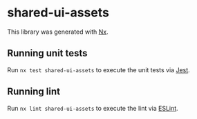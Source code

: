 # shared-ui-assets

This library was generated with [Nx](https://nx.dev).

## Running unit tests

Run `nx test shared-ui-assets` to execute the unit tests via [Jest](https://jestjs.io).

## Running lint

Run `nx lint shared-ui-assets` to execute the lint via [ESLint](https://eslint.org/).
